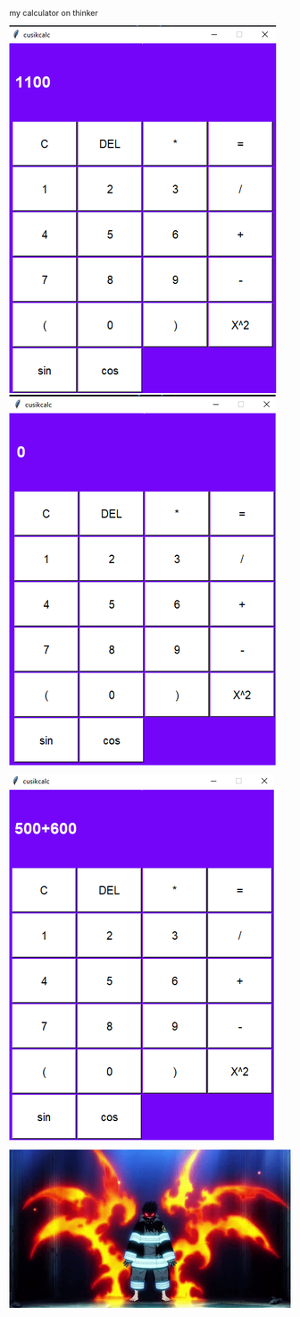 my calculator on thinker


![alt text](sc1.png)                                       ![alt text](sc2.png)



![alt text](sc.png) 







![](shinra.gif)
